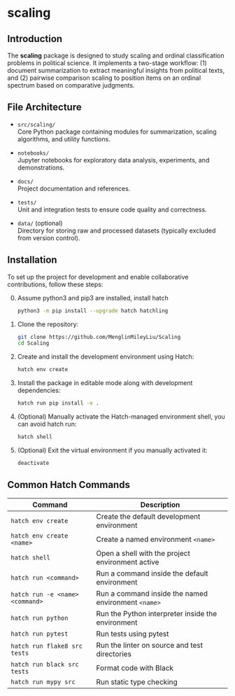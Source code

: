 # scaling

## Introduction

The **scaling** package is designed to study scaling and ordinal classification problems in political science. It implements a two-stage workflow: (1) document summarization to extract meaningful insights from political texts, and (2) pairwise comparison scaling to position items on an ordinal spectrum based on comparative judgments.

## File Architecture

- `src/scaling/`  
  Core Python package containing modules for summarization, scaling algorithms, and utility functions.

- `notebooks/`  
  Jupyter notebooks for exploratory data analysis, experiments, and demonstrations.

- `docs/`  
  Project documentation and references.

- `tests/`  
  Unit and integration tests to ensure code quality and correctness.

- `data/` (optional)  
  Directory for storing raw and processed datasets (typically excluded from version control).

## Installation

To set up the project for development and enable collaborative contributions, follow these steps:

0. Assume python3 and pip3 are installed, install hatch
   ```bash
   python3 -m pip install --upgrade hatch hatchling
   ```

1. Clone the repository:
   ```bash
   git clone https://github.com/MenglinMileyLiu/Scaling
   cd Scaling
   ```

2. Create and install the development environment using Hatch:
   ```bash
   hatch env create
   ```

3. Install the package in editable mode along with development dependencies:
   ```bash
   hatch run pip install -e .
   ```

4. (Optional) Manually activate the Hatch-managed environment shell, you can avoid hatch run:
   ```bash
   hatch shell
   ```

5. (Optional) Exit the virtual environment if you manually activated it:
   ```bash
   deactivate
   ```

## Common Hatch Commands

| Command                           | Description                                        |
|----------------------------------|--------------------------------------------------|
| `hatch env create`               | Create the default development environment        |
| `hatch env create <name>`        | Create a named environment `<name>`               |
| `hatch shell`                    | Open a shell with the project environment active  |
| `hatch run <command>`            | Run a command inside the default environment      |
| `hatch run -e <name> <command>` | Run a command inside the named environment `<name>` |
| `hatch run python`               | Run the Python interpreter inside the environment |
| `hatch run pytest`               | Run tests using pytest                             |
| `hatch run flake8 src tests`     | Run the linter on source and test directories     |
| `hatch run black src tests`      | Format code with Black                             |
| `hatch run mypy src`             | Run static type checking                           |

